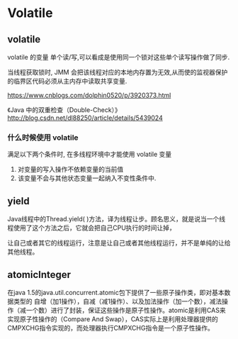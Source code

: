# Volatile

## volatile

volatile 的变量 单个读/写,可以看成是使用同一个锁对这些单个读写操作做了同步.

当线程获取锁时, JMM 会把该线程对应的本地内存置为无效,从而使的监视器保护的临界区代码必须从主内存中读取共享变量.

https://www.cnblogs.com/dolphin0520/p/3920373.html

《Java 中的双重检查（Double-Check）》 http://blog.csdn.net/dl88250/article/details/5439024

### 什么时候使用 volatile

满足以下两个条件时, 在多线程环境中才能使用 volatile 变量

1. 对变量的写入操作不依赖变量的当前值
2. 该变量不会与其他状态变量一起纳入不变性条件中.


## yield

Java线程中的Thread.yield( )方法，译为线程让步。顾名思义，就是说当一个线程使用了这个方法之后，它就会把自己CPU执行的时间让掉，

让自己或者其它的线程运行，注意是让自己或者其他线程运行，并不是单纯的让给其他线程。

## atomicInteger

在java 1.5的java.util.concurrent.atomic包下提供了一些原子操作类，即对基本数据类型的 自增（加1操作），自减（减1操作）、以及加法操作（加一个数），减法操作（减一个数）进行了封装，保证这些操作是原子性操作。atomic是利用CAS来实现原子性操作的（Compare And Swap），CAS实际上是利用处理器提供的CMPXCHG指令实现的，而处理器执行CMPXCHG指令是一个原子性操作。





